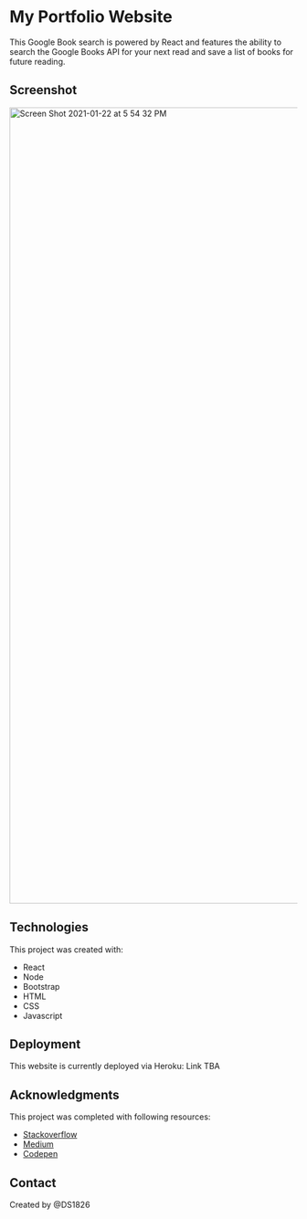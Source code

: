 # My Portfolio Website

This Google Book search is powered by React and features the ability to search the Google Books API for your next read and save a list of books for future reading.

## Screenshot
<img width="1395" alt="Screen Shot 2021-01-22 at 5 54 32 PM" src="https://user-images.githubusercontent.com/67653440/105557788-11228400-5cdb-11eb-8859-e8639eb192da.png">

## Technologies
This project was created with:
* React
* Node
* Bootstrap
* HTML
* CSS
* Javascript

## Deployment
This website is currently deployed via Heroku: Link TBA

## Acknowledgments
This project was completed with following resources:

* [Stackoverflow](https://stackoverflow.com)
* [Medium](https://medium.com/)
* [Codepen](https://codepen.io/)

## Contact
Created by @DS1826